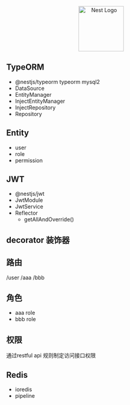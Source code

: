 <p align="center">
  <a href="http://nestjs.com/" target="blank"><img src="https://nestjs.com/img/logo-small.svg" width="120" alt="Nest Logo" /></a>
</p>

## TypeORM

- @nestjs/typeorm typeorm mysql2
- DataSource
- EntityManager
- InjectEntityManager
- InjectRepository
- Repository

## Entity

- user
- role
- permission

## JWT

- @nestjs/jwt
- JwtModule
- JwtService
- Reflector
  - getAllAndOverride()

## decorator 装饰器

## 路由

/user
/aaa
/bbb

## 角色

- aaa role
- bbb role

## 权限

通过restful api 规则制定访问接口权限

## Redis

- ioredis
- pipeline
